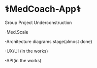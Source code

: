 # ⚕️MedCoach-App⚕️

Group Project Underconstruction

-Med.Scale

-Architecture diagrams stage(almost done)

-UX/UI (in the works)

-API(in the works)


